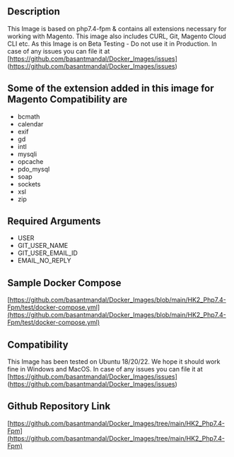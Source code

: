 ## Description

This Image is based on php7.4-fpm & contains all extensions necessary for working with Magento. This image also includes CURL, Git, Magento Cloud CLI etc. As this Image is on Beta Testing - Do not use it in Production. In case of any issues you can file it at [https://github.com/basantmandal/Docker_Images/issues] (<https://github.com/basantmandal/Docker_Images/issues>)

## Some of the extension added in this image for Magento Compatibility are

- bcmath
- calendar
- exif
- gd
- intl
- mysqli
- opcache
- pdo_mysql
- soap
- sockets
- xsl
- zip

## Required Arguments

- USER
- GIT_USER_NAME
- GIT_USER_EMAIL_ID
- EMAIL_NO_REPLY

## Sample Docker Compose

[https://github.com/basantmandal/Docker_Images/blob/main/HK2_Php7.4-Fpm/test/docker-compose.yml](https://github.com/basantmandal/Docker_Images/blob/main/HK2_Php7.4-Fpm/test/docker-compose.yml)

## Compatibility

This Image has been tested on Ubuntu 18/20/22. We hope it should work fine in Windows and MacOS. In case of any issues you can file it at [https://github.com/basantmandal/Docker_Images/issues] (<https://github.com/basantmandal/Docker_Images/issues>)

## Github Repository Link

[https://github.com/basantmandal/Docker_Images/tree/main/HK2_Php7.4-Fpm](https://github.com/basantmandal/Docker_Images/tree/main/HK2_Php7.4-Fpm)
